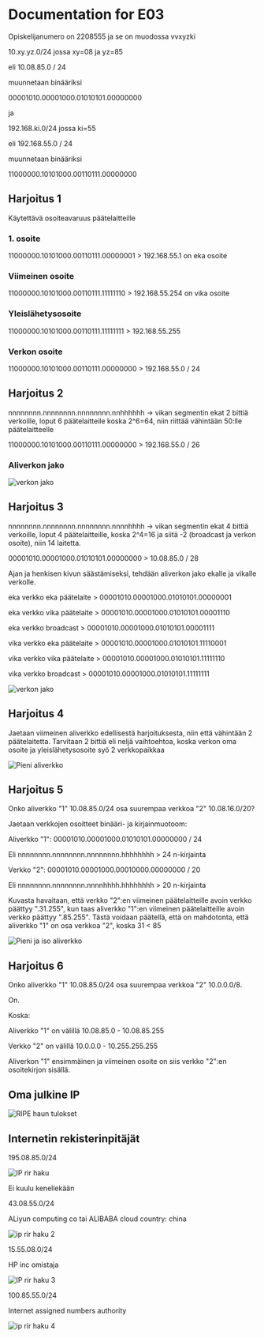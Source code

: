 # Documentation for E03

Opiskelijanumero on 2208555 ja se on muodossa vvxyzki

10.xy.yz.0/24 jossa xy=08 ja yz=85

eli 10.08.85.0 / 24

muunnetaan binääriksi

00001010.00001000.01010101.00000000

ja

192.168.ki.0/24 jossa ki=55

eli 192.168.55.0 / 24

muunnetaan binääriksi

11000000.10101000.00110111.00000000

## Harjoitus 1

Käytettävä osoiteavaruus päätelaitteille

### 1. osoite

11000000.10101000.00110111.00000001 > 192.168.55.1 on eka osoite

### Viimeinen osoite

11000000.10101000.00110111.11111110 > 192.168.55.254 on vika osoite

### Yleislähetysosoite

11000000.10101000.00110111.11111111 > 192.168.55.255

### Verkon osoite

11000000.10101000.00110111.00000000 > 192.168.55.0 / 24

## Harjoitus 2

nnnnnnnn.nnnnnnnn.nnnnnnnn.nnhhhhhh -> vikan segmentin ekat 2 bittiä verkoille, loput 6 päätelaitteile koska 2^6=64, niin riittää vähintään 50:lle päätelaitteelle

11000000.10101000.00110111.00000000 > 192.168.55.0 / 26

### Aliverkon jako

![verkon jako](documentation/E03/verkonjako.PNG)

## Harjoitus 3

nnnnnnnn.nnnnnnnn.nnnnnnnn.nnnnhhhh -> vikan segmentin ekat 4 bittiä verkoille, loput 4 päätelaitteille, koska 2^4=16 ja siitä -2 (broadcast ja verkon osoite), niin 14 laitetta.

00001010.00001000.01010101.00000000 > 10.08.85.0 / 28

Ajan ja henkisen kivun säästämiseksi, tehdään aliverkon jako ekalle ja vikalle verkolle.

eka verkko eka päätelaite > 00001010.00001000.01010101.00000001

eka verkko vika päätelaite > 00001010.00001000.01010101.00001110

eka verkko broadcast > 00001010.00001000.01010101.00001111

vika verkko eka päätelaite > 00001010.00001000.01010101.11110001

vika verkko vika päätelaite > 00001010.00001000.01010101.11111110

vika verkko broadcast > 00001010.00001000.01010101.11111111

![verkon jako](documentation/E03/harj3verkjak.PNG)

## Harjoitus 4

Jaetaan viimeinen aliverkko edellisestä harjoituksesta, niin että vähintään 2 päätelaitetta. Tarvitaan 2 bittiä eli neljä vaihtoehtoa, koska verkon oma osoite ja yleislähetysosoite syö 2 verkkopaikkaa

![Pieni aliverkko](documentation/E03/Aliverkko.PNG)

## Harjoitus 5

Onko aliverkko "1" 10.08.85.0/24 osa suurempaa verkkoa "2" 10.08.16.0/20?

Jaetaan verkkojen osoitteet binääri- ja kirjainmuotoom:

Aliverkko "1": 00001010.00001000.01010101.00000000 / 24

Eli nnnnnnnn.nnnnnnnn.nnnnnnnn.hhhhhhhh > 24 n-kirjainta

Verkko "2": 00001010.00001000.00010000.00000000 / 20

Eli nnnnnnnn.nnnnnnnn.nnnnhhhh.hhhhhhhh > 20 n-kirjainta

Kuvasta havaitaan, että verkko "2":en viimeinen päätelaitteille avoin verkko päättyy ".31.255", kun taas aliverkko "1":en viimeinen päätelaitteille avoin verkko päättyy ".85.255". Tästä voidaan päätellä, että on mahdotonta, että aliverkko "1" on osa verkkoa "2", koska 31 < 85

![Pieni ja iso aliverkko](documentation/E03/isopieniverkko.PNG)

## Harjoitus 6

Onko aliverkko "1" 10.08.85.0/24 osa suurempaa verkkoa "2" 10.0.0.0/8. 

On.

Koska:

Aliverkko "1" on välillä 10.08.85.0 - 10.08.85.255

Verkko "2" on välillä 10.0.0.0 - 10.255.255.255

Aliverkon "1" ensimmäinen ja viimeinen osoite on siis verkko "2":en osoitekirjon sisällä.

## Oma julkine IP

![RIPE haun tulokset](documentation/E03/ripetulokset.PNG)

## Internetin rekisterinpitäjät

195.08.85.0/24

![IP rir haku](documentation/E03/iprirhaku1.PNG)

Ei kuulu kenellekään

43.08.55.0/24

ALiyun computing co tai ALIBABA cloud country: china

![ip rir haku 2](documentation/E03/iprirhaku2.PNG)

15.55.08.0/24

HP inc omistaja

![IP rir haku 3](documentation/E03/iprirhaku3.PNG)

100.85.55.0/24

Internet assigned numbers authority

![ip rir haku 4](documentation/E03/iprirhaku4.PNG)
